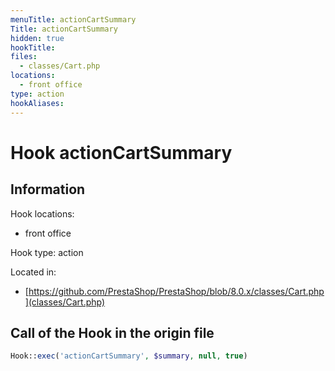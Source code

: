 ```yaml
---
menuTitle: actionCartSummary
Title: actionCartSummary
hidden: true
hookTitle: 
files:
  - classes/Cart.php
locations:
  - front office
type: action
hookAliases:
---
```


# Hook actionCartSummary

## Information

Hook locations: 
  - front office

Hook type: action

Located in: 
  - [https://github.com/PrestaShop/PrestaShop/blob/8.0.x/classes/Cart.php](classes/Cart.php)

## Call of the Hook in the origin file

```php
Hook::exec('actionCartSummary', $summary, null, true)
```